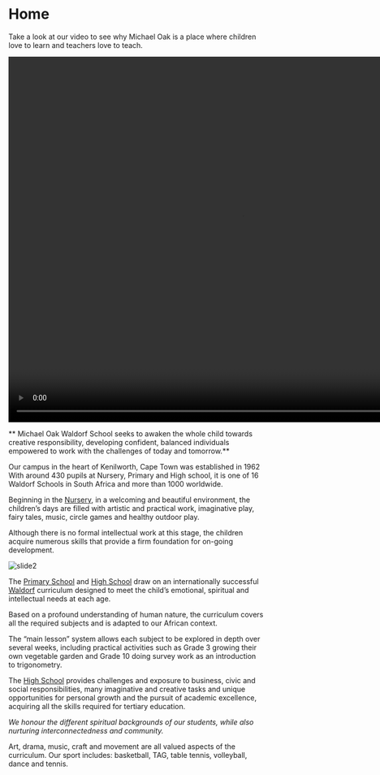 # Home

Take a look at our video to see why Michael Oak is a place where children love to learn and teachers love to teach.

 <video width="920" height="720" controls>
  <source src="videos/YouthDay.mp4" type="video/mp4">
 </video> 


** Michael Oak Waldorf School seeks to awaken the whole child towards creative responsibility, developing confident, balanced individuals empowered to work with the challenges of today and tomorrow.**

Our campus in the heart of Kenilworth, Cape Town was established in 1962 With around 430 pupils at Nursery, Primary and High school, it is one of 16 Waldorf Schools in South Africa and more than 1000 worldwide.

Beginning in the [Nursery](/curriculum/nursery), in a welcoming and beautiful environment, the children’s days are filled with artistic and practical work, imaginative play, fairy tales, music, circle games and healthy outdoor play. 

Although there is no formal intellectual work at this stage, the children acquire numerous skills that provide a firm foundation for on-going development.

![slide2](images/excavation.jpg)

The [Primary School](curriculum/primary) and [High School](curriculum/highschool) draw on an internationally successful [Waldorf](/curriculum/waldorfed) curriculum designed to meet the child’s emotional, spiritual and intellectual needs at each age.

 Based on a profound understanding of human nature, the curriculum covers all the required subjects and is adapted to our African context.

 The “main lesson” system allows each subject to be explored in depth over several weeks, including practical activities such as Grade 3 growing their own vegetable garden and Grade 10 doing survey work as an introduction to trigonometry. 

 The [High School](#High-School) provides challenges and exposure to business, civic and social responsibilities, many imaginative and creative tasks and unique opportunities for personal growth and the pursuit of academic excellence, acquiring all the skills required for tertiary education. 

 *We honour the different spiritual backgrounds of our students, while also nurturing interconnectedness and community.*
 
 
 Art, drama, music, craft and movement are all valued aspects of the curriculum. Our sport includes: basketball, TAG, table tennis, volleyball, dance and tennis.

